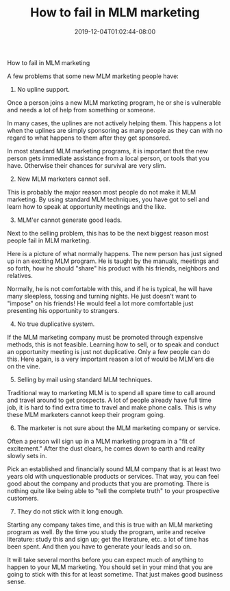 ﻿---
title: "How to fail in MLM marketing"
date: 2019-12-04T01:02:44-08:00
description: "MLM Tips for Web Success"
featured_image: "/images/MLM.jpg"
tags: ["MLM"]
---

How to fail in MLM marketing


A few problems that some new MLM marketing people have: 

1. No upline support.

Once a person joins a new MLM marketing program, he or she is vulnerable and needs a lot of help from something or someone. 

In many cases, the uplines are not actively helping them. This happens a lot when the uplines are simply sponsoring as many people as they can with no regard to what happens to them after they get sponsored. 

In most standard MLM marketing programs, it is important that the new person gets immediate assistance from a local person, or tools that you have. Otherwise their chances for survival are very slim.

2. New MLM marketers cannot sell.

This is probably the major reason most people do not make it MLM marketing. By using standard MLM techniques, you have got to sell and learn how to speak at opportunity meetings and the like.

3. MLM'er cannot generate good leads.

Next to the selling problem, this has to be the next biggest reason most people fail in MLM marketing. 

Here is a picture of what normally happens. The new person has just signed up in an exciting MLM program. He is taught by the manuals, meetings and so forth, how he should "share" his product with his friends, neighbors and relatives. 

Normally, he is not comfortable with this, and if he is typical, he will have many sleepless, tossing and turning nights. He just doesn't want to "impose" on his friends! He would feel a lot more comfortable just presenting his opportunity to strangers.

4. No true duplicative system. 

If the MLM marketing company must be promoted through expensive methods, this is not feasible. 
Learning how to sell, or to speak and conduct an opportunity meeting is just not duplicative. Only a few people can do this. Here again, is a very important reason a lot of would be MLM'ers die on the vine. 

5. Selling by mail using standard MLM techniques.

Traditional way to marketing MLM is to spend all spare time to call around and travel around to get prospects. A lot of people already have full time job, it is hard to find extra time to travel and make phone calls. This is why these MLM marketers cannot keep their program going.
  
6. The marketer is not sure about the MLM marketing company or service.

Often a person will sign up in a MLM marketing program in a "fit of excitement." After the dust clears, he comes down to earth and reality slowly sets in. 

Pick an established and financially sound MLM company that is at least two years old with unquestionable products or services. That way, you can feel good about the company and products that you are promoting. There is nothing quite like being able to "tell the complete truth" to your prospective customers. 

7. They do not stick with it long enough.
 
Starting any company takes time, and this is true with an MLM marketing program as well. 
By the time you study the program, write and receive literature: study this and sign up; get the literature, etc. a lot of time has been spent. And then you have to generate your leads and so on. 

It will take several months before you can expect much of anything to happen to your MLM marketing. You should set in your mind that you are going to stick with this for at least sometime. That just makes good business sense. 

